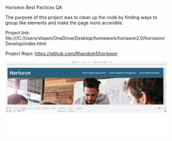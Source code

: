 Horiseon Best Pactices QA

The purpose of this project was to clean up the code by finding ways to group like elements and make the page more accesible.

Project link: file:///C:/Users/shawn/OneDrive/Desktop/homework/horiseon2.0/horiseon/Develop/index.html

Project Repo: https://github.com/Rhandom1/horiseon

![Horiseon Website](assets/images/horiseon1.png)


